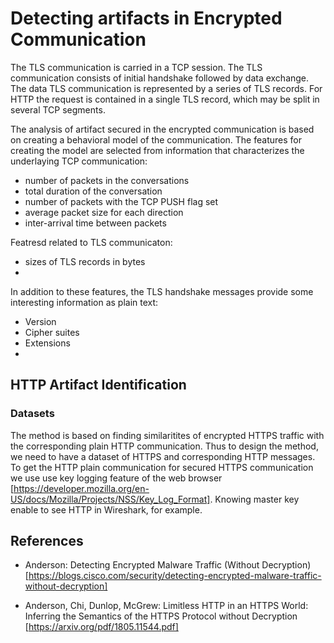 # Detecting artifacts in Encrypted Communication

The TLS communication is carried in a TCP session. 
The TLS communication consists of initial handshake followed by data exchange.
The data TLS communication is represented by a series of TLS records. 
For HTTP the request is contained in a single TLS record, which may be split in 
several TCP segments.
 

The analysis of artifact secured in the encrypted communication is based on creating a behavioral model 
of the communication. The features for creating the model are selected from information that characterizes
the underlaying TCP communication:

* number of packets in the conversations
* total duration of the conversation
* number of packets with the TCP PUSH flag set
* average packet size for each direction
* inter-arrival time between packets

Featresd related to TLS communicaton:
* sizes of TLS records in bytes 
* 



In addition to these features, the TLS handshake messages provide some interesting information as plain text:

* Version
* Cipher suites
* Extensions
* 

## HTTP Artifact Identification


### Datasets
The method is based on finding similaritites of encrypted HTTPS traffic with the corresponding plain HTTP communication.
Thus to design the method, we need to have a dataset of HTTPS and corresponding HTTP messages.
To get the HTTP plain communication for secured HTTPS communication we use use key logging feature of the web browser [https://developer.mozilla.org/en-US/docs/Mozilla/Projects/NSS/Key_Log_Format]. Knowing master key enable to 
see HTTP in Wireshark, for example.




## References

* Anderson: Detecting Encrypted Malware Traffic (Without Decryption) [https://blogs.cisco.com/security/detecting-encrypted-malware-traffic-without-decryption]

* Anderson, Chi, Dunlop, McGrew: Limitless HTTP in an HTTPS World: Inferring the
Semantics of the HTTPS Protocol without Decryption [https://arxiv.org/pdf/1805.11544.pdf]